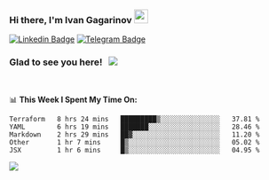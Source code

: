 ### Hi there, I'm Ivan Gagarinov <img src="https://media.giphy.com/media/hvRJCLFzcasrR4ia7z/giphy.gif" width="25px">

[![Linkedin Badge](https://img.shields.io/badge/-LinkedIn-0e76a8?style=flat-square&logo=Linkedin&logoColor=white)](https://linkedin.com/in/ivan-gagarinov-142ba3141/)
[![Telegram Badge](https://img.shields.io/badge/-Telegram-0088cc?style=flat-square&logo=Telegram&logoColor=white)](https://t.me/igagarinov)

### Glad to see you here! &nbsp; ![](https://visitor-badge.glitch.me/badge?page_id=dzencot.dzencot)

</br>

📊 **This Week I Spent My Time On:**
<!--START_SECTION:waka-->
```text
Terraform   8 hrs 24 mins   █████████▒░░░░░░░░░░░░░░░   37.81 % 
YAML        6 hrs 19 mins   ███████░░░░░░░░░░░░░░░░░░   28.46 % 
Markdown    2 hrs 29 mins   ██▓░░░░░░░░░░░░░░░░░░░░░░   11.20 % 
Other       1 hr 7 mins     █▒░░░░░░░░░░░░░░░░░░░░░░░   05.02 % 
JSX         1 hr 6 mins     █▒░░░░░░░░░░░░░░░░░░░░░░░   04.95 % 
```
<!--END_SECTION:waka-->

[![](https://github-readme-stats.vercel.app/api?username=dzencot&theme=gruvbox)](https://github.com/dzencot)
